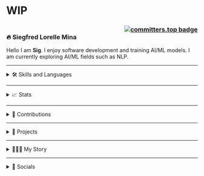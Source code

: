 # WIP

### <div align="right">[![committers.top badge](https://user-badge.committers.top/philippines/SiegfredLorelle.svg)](https://user-badge.committers.top/philippines/SiegfredLorelle)</div> 🔥 Siegfred Lorelle Mina 
Hello I am **Sig**. I enjoy software development and training AI/ML models. I am currently exploring AI/ML fields such as NLP.

---

<!-- ### 🛠️ Skills and Languages -->
<details>
<summary>🛠️ Skills and Languages</summary>
<div align="center">
    <!-- Languages -->
    <img src="https://skillicons.dev/icons?i=python,js,cs,php,c,r" />
    <br />
    <!-- DevOps -->
    <img src="https://skillicons.dev/icons?i=git,linux,bash,docker" />
    <br />
    <!-- Web Development -->
    <img src="https://skillicons.dev/icons?i=html,css,bootstrap,react,flask,laravel,wordpress,supabase" />
    <img alt="SQLAlechemy Logo" height="40px" width="40px" style="padding: 5px" src="./icons/skills-and-languages/sql-alchemy.png" />
    <br />
    <!-- Databases -->
    <img src="https://skillicons.dev/icons?i=sqlite,mysql,postgresql" />
    <br />
    <!-- Data and Machine Learning -->
    <img src="https://skillicons.dev/icons?i=tensorflow,sklearn" />
    <img alt="Matplotlib Logo" height="40px" width="40px" style="padding: 5px" src="https://cdn.jsdelivr.net/gh/devicons/devicon@latest/icons/matplotlib/matplotlib-original.svg" />
    <img alt="Keras Logo" height="40px" width="40px" style="padding: 5px" src="https://cdn.jsdelivr.net/gh/devicons/devicon@latest/icons/keras/keras-original.svg" />
    <img alt="Jupyter Logo" height="40px" width="40px" style="padding: 5px" src="https://cdn.jsdelivr.net/gh/devicons/devicon@latest/icons/jupyter/jupyter-original.svg" />
    <img alt="Pandas Logo" height="40px" width="40px" style="padding: 5px" src="./icons/skills-and-languages/pandas.jpg" />
    <img alt="Numpy Logo" height="40px" width="40px" style="padding: 5px" src="https://cdn.jsdelivr.net/gh/devicons/devicon@latest/icons/numpy/numpy-original.svg" />
    <br />
    <!-- Others -->
    <img src="https://skillicons.dev/icons?i=threejs,unity,markdown" />
    <img alt="Apache Cordova Logo" height="40px" width="40px" style="padding: 5px" src="./icons/skills-and-languages/apache-cordova.svg" />
    <br />
</div>
</details>

---

<details>
<summary>📈 Stats</summary>
<div align="center">
    <img height="175" src="https://github-readme-streak-stats-git-main-siegfredlorelle.vercel.app/?user=SiegfredLorelle&theme=github_dark-blue&exclude_repo=github-readme-streak-stats,github-readme-stats-copy">
    <img height="175" src="https://github-readme-stats-git-main-siegfredlorelle.vercel.app/api?username=SiegfredLorelle&show=prs_merged,prs_merged_percentage&theme=github_dark&rank_icon=github&include_all_commits=true&exclude_repo=github-readme-streak-stats,github-readme-stats-copy">
    <br />
    <img width="400" src="https://github-readme-stats.vercel.app/api/wakatime?username=SiegfredLorelle&layout=compact&theme=github_dark">
    <br />
    <img width="250" src="https://github-readme-stats-git-main-siegfredlorelle.vercel.app/api/top-langs/?username=SiegfredLorelle&layout=donut-vertical&langs_count=20&theme=github_dark&exclude_repo=github-readme-streak-stats,github-readme-stats-copy,laravel-wordpress-prac,portfolio-wp">
</div>
</details>

---

<details>
<summary>🐍 Contributions</summary>
<picture>
  <source media="(prefers-color-scheme: dark)" srcset="https://raw.githubusercontent.com/SiegfredLorelle/SiegfredLorelle/output/github-contribution-grid-snake-dark.svg">
  <source media="(prefers-color-scheme: light)" srcset="https://raw.githubusercontent.com/SiegfredLorelle/SiegfredLorelle/output/github-contribution-grid-snake.svg">
  <img alt="github contribution grid snake animation" src="https://raw.githubusercontent.com/SiegfredLorelle/SiegfredLorelle/output/github-contribution-grid-snake.svg">
</picture>
</details>

---

<details>
<summary>📂 Projects</summary>

<a href="https://github.com/LopezJER/banana-disease-classification-app"><img src="https://github-readme-stats.vercel.app/api/pin/?username=LopezJER&repo=banana-disease-classification-app&description_lines_count=2&theme=github_dark" /></a>
<a href="https://github.com/SiegfredLorelle/cpe40032-Luksong-Baka-2&theme=github_dark"><img src="https://github-readme-stats.vercel.app/api/pin/?username=SiegfredLorelle&repo=cpe40032-Luksong-Baka-2&description_lines_count=2&theme=github_dark" /></a>
<a href="https://github.com/SiegfredLorelle/compiled-50"><img src="https://github-readme-stats.vercel.app/api/pin/?username=SiegfredLorelle&repo=compiled-50&description_lines_count=2&theme=github_dark" /></a>
<a href="https://github.com/SiegfredLorelle/rubiks-solver"><img src="https://github-readme-stats.vercel.app/api/pin/?username=SiegfredLorelle&repo=rubiks-solver&description_lines_count=2&theme=github_dark" /></a>
<a href="https://github.com/tephnic813/accre-website"><img src="https://github-readme-stats.vercel.app/api/pin/?username=stephnic813&repo=accre-website&description_lines_count=2&theme=github_dark" /></a>
<a href="https://github.com/SiegfredLorelle/library-management-app&description_lines_count=2&theme=github_dark"><img src="https://github-readme-stats.vercel.app/api/pin/?username=SiegfredLorelle&repo=library-management-app&description_lines_count=2&theme=github_dark" /></a>
<a href="https://github.com/SiegfredLorelle/personal-website"><img src="https://github-readme-stats.vercel.app/api/pin/?username=SiegfredLorelle&repo=personal-website&description_lines_count=2&theme=github_dark" /></a>
<a href="https://github.com/SiegfredLorelle/pup-hymn-karaoke"><img src="https://github-readme-stats.vercel.app/api/pin/?username=SiegfredLorelle&repo=pup-hymn-karaoke&description_lines_count=2&theme=github_dark" /></a>
<a href="https://github.com/edgarpesguerrajr/transcript-generation-system"><img src="https://github-readme-stats.vercel.app/api/pin/?username=edgarpesguerrajr&repo=transcript-generation-system&description_lines_count=2&theme=github_dark" /></a>
<a href="https://github.com/SiegfredLorelle/contact-tracing-app"><img src="https://github-readme-stats.vercel.app/api/pin/?username=SiegfredLorelle&repo=contact-tracing-app&description_lines_count=2&theme=github_dark" /></a>
<a href="https://github.com/SiegfredLorelle/address-book"><img src="https://github-readme-stats.vercel.app/api/pin/?username=SiegfredLorelle&repo=address-book&description_lines_count=2&theme=github_dark" /></a>
<a href="https://github.com/SiegfredLorelle/candy-machine-gui-ver"><img src="https://github-readme-stats.vercel.app/api/pin/?username=SiegfredLorelle&repo=candy-machine-gui-ver&description_lines_count=2&theme=github_dark" /></a>

</details>

---

<details>
<summary>👨🏻‍💻 My Story</summary>
TODO: story here
</details>

---

<details>
<summary>🔗 Socials</summary>
<div align="center">
    <a href="https://github.com/SiegfredLorelle"><img height="40px" width="40px" src="./icons/socials/github.svg" /></a>
    <a href="https://www.facebook.com/profile.php?id=1718881634"><img height="40px" width="40px" src="./icons/socials/facebook.svg" /></a>
    <a href="mailto:siegfredlorelle09@gmail.com"><img height="40px" width="40px" src="./icons//socials/mail.svg" /></a>
    <a href="https://www.linkedin.com/in/siegfred-lorelle-mina"><img height="40px" width="40px" src="./icons/socials/linkedin-in.svg" /></a>
    <a href="https://siegfredlorelle.github.io/personal-website"><img height="40px" width="40px" src="./icons/socials/globe.svg" /></a>
    <br />
</div>
</details>



<!-- 
TODOS:
- Add infos on projects
- Add infos on my story
- Add links to imgs/logos
- Dark/Light Mode for stats
 -->